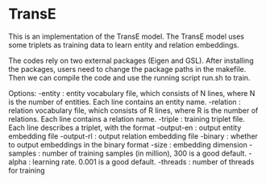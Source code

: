 # TransE
This is an implementation of the TransE model.
The TransE model uses some triplets as training data to learn entity and relation embeddings.

The codes rely on two external packages (Eigen and GSL). After installing the packages, users need to change the package paths in the makefile. Then we can compile the code and use the running script run.sh to train.

Options:
-entity : entity vocabulary file, which consists of N lines, where N is the number of entities. Each line contains an entity name.
-relation : relation vocabulary file, which consists of R lines, where R is the number of relations. Each line contains a relation name.
-triple : training triplet file. Each line describes a triplet, with the format <Head> <Tail> <Relation>
-output-en : output entity embedding file
-output-rl : output relation embedding file
-binary : whether to output embeddings in the binary format
-size : embedding dimension
-samples : number of training samples (in million), 300 is a good default.
-alpha : learning rate. 0.001 is a good default.
-threads : number of threads for training
